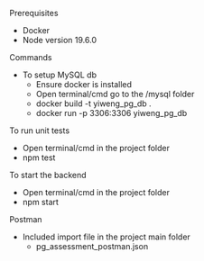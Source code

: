 Prerequisites
- Docker
- Node version 19.6.0

Commands
- To setup MySQL db
  - Ensure docker is installed
  - Open terminal/cmd go to the /mysql folder
  - docker build -t yiweng_pg_db .
  - docker run -p 3306:3306 yiweng_pg_db

To run unit tests
- Open terminal/cmd in the project folder
- npm test

To start the backend
- Open terminal/cmd in the project folder
- npm start

Postman
- Included import file in the project main folder
  - pg_assessment_postman.json
